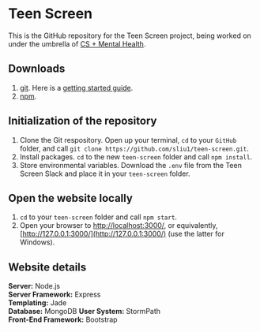 # Teen Screen

This is the GitHub repository for the Teen Screen project, being worked on under the umbrella of [CS + Mental Health](http://csplusmh.com/).

## Downloads
1. [git](https://git-scm.com/book/en/v2/Getting-Started-Installing-Git). Here is a [getting started guide](https://git-scm.com/book/en/v2/Getting-Started-Git-Basics).
2. [npm](https://nodejs.org/en/download/).

## Initialization of the repository
1. Clone the Git respository. Open up your terminal, `cd` to your `GitHub` folder, and call `git clone https://github.com/sliu1/teen-screen.git`.
2. Install packages. `cd` to the new `teen-screen` folder and call `npm install`.
3. Store environmental variables. Download the `.env` file from the Teen Screen Slack and place it in your `teen-screen` folder.

## Open the website locally
1. `cd` to your `teen-screen` folder and call `npm start`.
2. Open your browser to [http://localhost:3000/](http://localhost:3000/), or equivalently, [http://127.0.0.1:3000/](http://127.0.0.1:3000/) (use the latter for Windows).

## Website details
**Server:** Node.js  
**Server Framework:** Express  
**Templating:** Jade  
**Database:** MongoDB
**User System:** StormPath  
**Front-End Framework:** Bootstrap  
